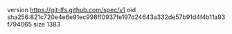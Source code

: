 version https://git-lfs.github.com/spec/v1
oid sha256:821c720e4e6e91ec998ff0937fe197d24643a332de57b91d4f4b11a93f794065
size 1383

